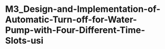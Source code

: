 # M3_Design-and-Implementation-of-Automatic-Turn-off-for-Water-Pump-with-Four-Different-Time-Slots-usi